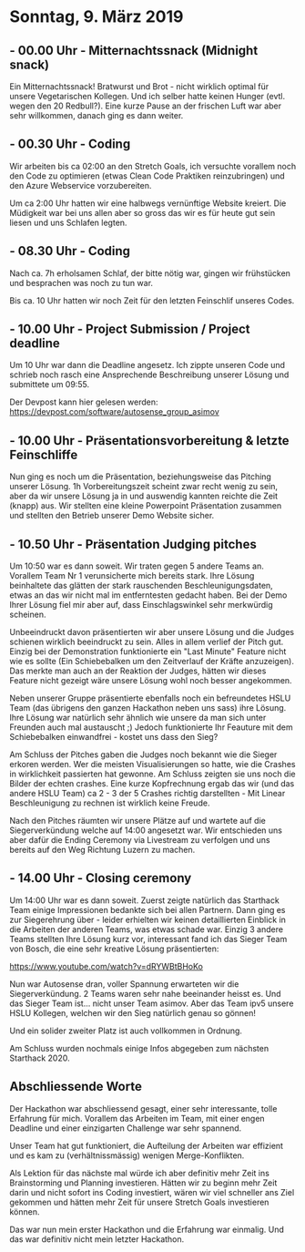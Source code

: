# Sonntag, 9. März 2019


## - 00.00 Uhr - Mitternachtssnack (Midnight snack)

Ein Mitternachtssnack! Bratwurst und Brot - nicht wirklich optimal für unsere Vegetarischen Kollegen.
Und ich selber hatte keinen Hunger (evtl. wegen den 20 Redbull?). Eine kurze Pause an der frischen Luft war aber sehr willkommen, danach ging es dann weiter.

## - 00.30 Uhr - Coding

Wir arbeiten bis ca 02:00 an den Stretch Goals, ich versuchte vorallem noch den Code zu optimieren (etwas Clean Code Praktiken reinzubringen) und den Azure Webservice vorzubereiten.

Um ca 2:00 Uhr hatten wir eine halbwegs vernünftige Website kreiert. Die Müdigkeit war bei uns allen aber so gross das wir es für heute gut sein liesen und uns Schlafen legten.


## - 08.30 Uhr - Coding

Nach ca. 7h erholsamen Schlaf, der bitte nötig war, gingen wir frühstücken und besprachen was noch zu tun war.

Bis ca. 10 Uhr hatten wir noch Zeit für den letzten Feinschlif unseres Codes.


## - 10.00 Uhr - Project Submission / Project deadline

Um 10 Uhr war dann die Deadline angesetz. Ich zippte unseren Code und schrieb noch rasch eine Ansprechende Beschreibung unserer Lösung und submittete um 09:55.

Der Devpost kann hier gelesen werden: https://devpost.com/software/autosense_group_asimov


## - 10.00 Uhr - Präsentationsvorbereitung & letzte Feinschliffe

Nun ging es noch um die Präsentation, beziehungsweise das Pitching unserer Lösung. 1h Vorbereitungszeit scheint zwar recht wenig zu sein, aber da wir unsere Lösung ja in und auswendig kannten reichte die Zeit (knapp) aus. Wir stellten eine kleine Powerpoint Präsentation zusammen und stellten den Betrieb unserer Demo Website sicher.

## - 10.50 Uhr - Präsentation Judging pitches

Um 10:50 war es dann soweit. Wir traten gegen 5 andere Teams an.
Vorallem Team Nr 1 verunsicherte mich bereits stark. Ihre Lösung beinhaltete das glätten der stark rauschenden Beschleunigungsdaten,
etwas an das wir nicht mal im entferntesten gedacht haben. Bei der Demo Ihrer Lösung fiel mir aber auf, dass Einschlagswinkel sehr merkwürdig scheinen.

Unbeeindruckt davon präsentierten wir aber unsere Lösung und die Judges schienen wirklich beeindruckt zu sein. Alles in allem verlief der Pitch gut.
Einzig bei der Demonstration funktionierte ein "Last Minute" Feature nicht wie es sollte (Ein Schiebebalken um den Zeitverlauf der Kräfte anzuzeigen).
Das merkte man auch an der Reaktion der Judges, hätten wir dieses Feature nicht gezeigt wäre unsere Lösung wohl noch besser angekommen.

Neben unserer Gruppe präsentierte ebenfalls noch ein befreundetes HSLU Team (das übrigens den ganzen Hackathon neben uns sass) ihre Lösung.
Ihre Lösung war natürlich sehr ähnlich wie unsere da man sich unter Freunden auch mal austauscht ;)
Jedoch funktionierte Ihr Feauture mit dem Schiebebalken einwandfrei - kostet uns dass den Sieg?

Am Schluss der Pitches gaben die Judges noch bekannt wie die Sieger erkoren werden. Wer die meisten Visualisierungen so hatte, wie die Crashes in wirklichkeit passierten
hat gewonne. Am Schluss zeigten sie uns noch die Bilder der echten crashes. Eine kurze Kopfrechnung ergab das wir (und das andere HSLU Team) ca 2 - 3 der 5 Crashes richtig darstellten - Mit Linear Beschleunigung zu rechnen ist wirklich keine Freude.

Nach den Pitches räumten wir unsere Plätze auf und wartete auf die Siegerverkündung welche auf 14:00 angesetzt war.
Wir entschieden uns aber dafür die Ending Ceremony via Livestream zu verfolgen und uns bereits auf den Weg Richtung Luzern zu machen.

## - 14.00 Uhr - Closing ceremony

Um 14:00 Uhr war es dann soweit. Zuerst zeigte natürlich das Starthack Team einige Impressionen bedankte sich bei allen Partnern.
Dann ging es zur Siegerehrung über - leider erhielten wir keinen detaillierten Einblick in die Arbeiten der anderen Teams, was etwas schade war.
Einzig 3 andere Teams stellten Ihre Lösung kurz vor, interessant fand ich das Sieger Team von Bosch, die eine sehr kreative Lösung präsentierten:

https://www.youtube.com/watch?v=dRYWBtBHoKo

Nun war Autosense dran, voller Spannung erwarteten wir die Siegerverkündung.
2 Teams waren sehr nahe beeinander heisst es. Und das Sieger Team ist... nicht unser Team asimov.
Aber das Team ipv5 unsere HSLU Kollegen, welchen wir den Sieg natürlich genau so gönnen!

Und ein solider zweiter Platz ist auch vollkommen in Ordnung.

Am Schluss wurden nochmals einige Infos abgegeben zum nächsten Starthack 2020.

## Abschliessende Worte

Der Hackathon war abschliessend gesagt, einer sehr interessante, tolle Erfahrung für mich.
Vorallem das Arbeiten im Team, mit einer engen Deadline und einer einzigarten Challenge war sehr spannend.

Unser Team hat gut funktioniert, die Aufteilung der Arbeiten war effizient und es kam zu (verhältnissmässig) wenigen Merge-Konflikten.

Als Lektion für das nächste mal würde ich aber definitiv mehr Zeit ins Brainstorming und Planning investieren. Hätten wir zu beginn mehr Zeit darin und nicht sofort ins Coding investiert, wären wir viel schneller ans Ziel gekommen und hätten mehr Zeit für unsere Stretch Goals investieren können.

Das war nun mein erster Hackathon und die Erfahrung war einmalig. Und das war definitiv nicht mein letzter Hackathon.